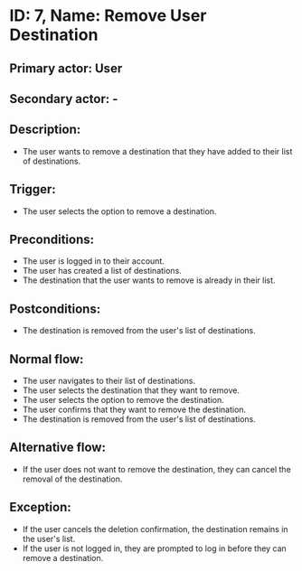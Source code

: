 # ID: 7, Name: Remove User Destination

## **Primary actor**: User

## **Secondary actor**: -

## **Description**:

- The user wants to remove a destination that they have added to their list of destinations.

## Trigger:

- The user selects the option to remove a destination.

## Preconditions:

- The user is logged in to their account.
- The user has created a list of destinations.
- The destination that the user wants to remove is already in their list.

## Postconditions:

- The destination is removed from the user's list of destinations.

## Normal flow:

- The user navigates to their list of destinations.
- The user selects the destination that they want to remove.
- The user selects the option to remove the destination.
- The user confirms that they want to remove the destination.
- The destination is removed from the user's list of destinations.

## Alternative flow:

- If the user does not want to remove the destination, they can cancel the removal of the destination.

## Exception:

- If the user cancels the deletion confirmation, the destination remains in the user's list.
- If the user is not logged in, they are prompted to log in before they can remove a destination.
